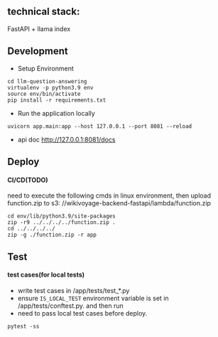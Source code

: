 ## technical stack:

FastAPI + llama index

## Development

- Setup Environment

```shell
cd llm-question-answering
virtualenv -p python3.9 env
source env/bin/activate
pip install -r requirements.txt
```

- Run the application locally

```shell
uvicorn app.main:app --host 127.0.0.1 --port 8081 --reload
```

- api doc http://127.0.0.1:8081/docs

## Deploy

#### CI/CD(TODO)

need to execute the following cmds in linux environment, then upload function.zip to s3:
//wikivoyage-backend-fastapi/lambda/function.zip

```shell
cd env/lib/python3.9/site-packages
zip -r9 ../../../../function.zip .
cd ../../../../
zip -g ./function.zip -r app
```

## Test

#### test cases(for local tests)

- write test cases in /app/tests/test_*.py
- ensure `IS_LOCAL_TEST` environment variable is set in /app/tests/conftest.py. and then run
- need to pass local test cases before deploy.

```shell
pytest -ss
```
